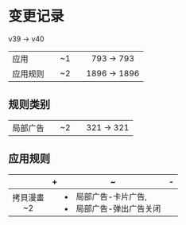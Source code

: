 # 变更记录

v39 -> v40

||||||
|-|:-:|:-:|:-:|:-:|
|应用||~1||793 -> 793|
|应用规则||~2||1896 -> 1896|

## 规则类别

||||||
|-|:-:|:-:|:-:|:-:|
|局部广告||~2||321 -> 321|

## 应用规则

||+|~|-|
|:-:|-|-|-|
|拷貝漫畫<br>~2||<li>局部广告-卡片广告,<li>局部广告-弹出广告关闭||
